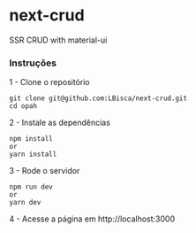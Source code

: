 # next-crud
SSR CRUD with material-ui

### Instruções

1 - Clone o repositório 

```
git clone git@github.com:LBisca/next-crud.git
cd opah
```

2 - Instale as dependências  

```
npm install
or
yarn install
```

3 - Rode o servidor

```
npm run dev
or
yarn dev
```

4 - Acesse a página em http://localhost:3000

